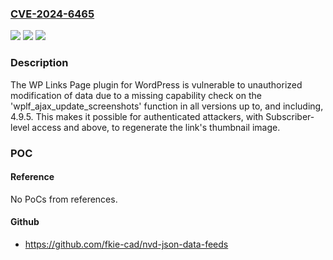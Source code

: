 ### [CVE-2024-6465](https://cve.mitre.org/cgi-bin/cvename.cgi?name=CVE-2024-6465)
![](https://img.shields.io/static/v1?label=Product&message=WP%20Links%20Page&color=blue)
![](https://img.shields.io/static/v1?label=Version&message=*%3C%3D%204.9.5%20&color=brighgreen)
![](https://img.shields.io/static/v1?label=Vulnerability&message=CWE-862%20Missing%20Authorization&color=brighgreen)

### Description

The WP Links Page plugin for WordPress is vulnerable to unauthorized modification of data due to a missing capability check on the 'wplf_ajax_update_screenshots' function in all versions up to, and including, 4.9.5. This makes it possible for authenticated attackers, with Subscriber-level access and above, to regenerate the link's thumbnail image.

### POC

#### Reference
No PoCs from references.

#### Github
- https://github.com/fkie-cad/nvd-json-data-feeds

